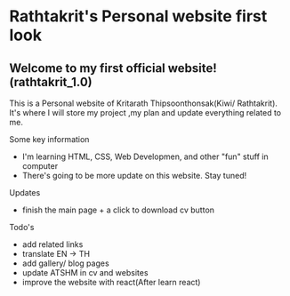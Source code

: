 # Rathtakrit's Personal website first look
## Welcome to my first official website! (rathtakrit_1.0)


This is a Personal website of Kritarath Thipsoonthonsak(Kiwi/ Rathtakrit). It's where I will store my project ,my plan and update everything related to me.

Some key information 
- I'm learning HTML, CSS, Web Developmen, and other "fun" stuff in computer
- There's going to  be more update on this website. Stay tuned!

Updates 
- finish the main page + a click to download cv button

Todo's
- add related links
- translate EN -> TH
- add gallery/ blog pages
- update ATSHM in cv and websites
- improve the website with react(After learn react)
